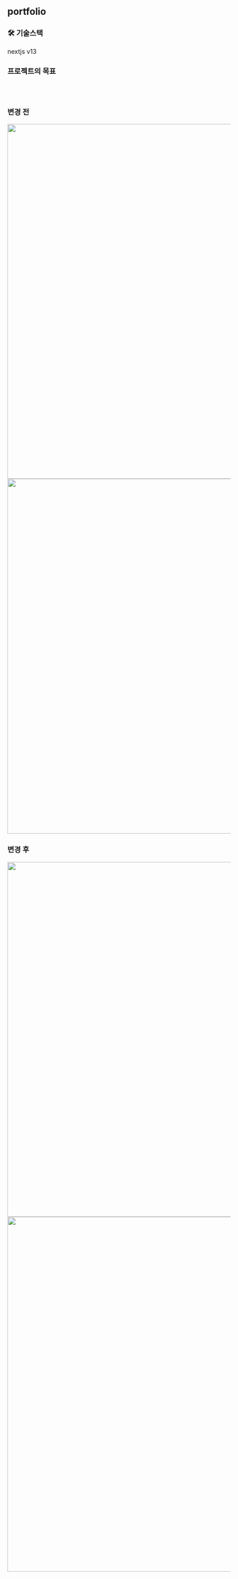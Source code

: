 ## portfolio

### 🛠 기술스택

nextjs v13

### 프로젝트의 목표

<a href="https://parkgain.tistory.com/54" style="text-decoration : none; font-size:20px; color : white;">검색엔진 최적화</a>

### 변경 전
<div align="center">
<img src="https://user-images.githubusercontent.com/84880886/222048556-73d47abf-3690-4d09-ba77-14e40c269dc1.jpg" width="800"/>
<img src="https://user-images.githubusercontent.com/84880886/222048563-bc1e1e01-543e-464e-822f-b378257f8b5c.jpg" width="800"/>
</div>

### 변경 후
<div align="center">
<img src="https://user-images.githubusercontent.com/84880886/226880887-db25ab91-8266-4591-a240-39e40c66b956.jpg" width="800"/>
<img src="https://user-images.githubusercontent.com/84880886/226880901-9f04e476-434d-4695-a1fa-f8e852f810e3.jpg" width="800"/>
</div>
